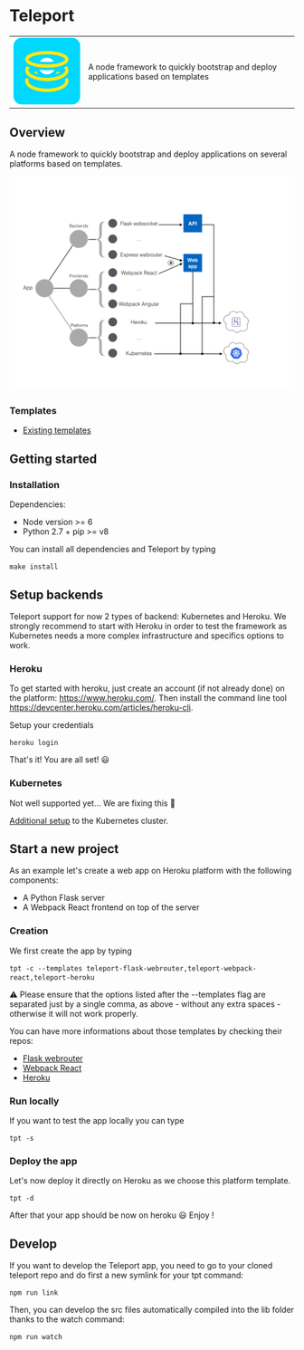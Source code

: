 # Teleport

<table>
  <td>
    <img src="icon.png" alt="icon" title="made by @cecilesnips"/>
  </td>
  <td>
    A node framework to quickly bootstrap and deploy applications based on templates
  </td>
</table>

## Overview
A node framework to quickly bootstrap and deploy applications on several platforms based on templates. 

![Teleport overview icon](docs/teleport_overview.png "Teleport overview")

### Templates
- [Existing templates](docs/templates_list.md)

## Getting started
### Installation
Dependencies:
- Node version >= 6
- Python 2.7 + pip >= v8

You can install all dependencies and Teleport by typing
```
make install
```

## Setup backends
Teleport support for now 2 types of backend: Kubernetes and Heroku. We strongly recommend to start with Heroku in order to test the framework as Kubernetes needs a more complex infrastructure and specifics options to work.

### Heroku
To get started with heroku, just create an account (if not already done) on the platform: https://www.heroku.com/. Then install the command line tool https://devcenter.heroku.com/articles/heroku-cli.  

Setup your credentials
```
heroku login
```

That's it! You are all set! :smiley:

### Kubernetes
Not well supported yet... We are fixing this :construction:

[Additional setup](app_database.md) to the Kubernetes cluster.

## Start a new project
As an example let's create a web app on Heroku platform with the following components:
- A Python Flask server
- A Webpack React frontend on top of the server  

### Creation
We first create the app by typing
```
tpt -c --templates teleport-flask-webrouter,teleport-webpack-react,teleport-heroku
```
:warning: Please ensure that the options listed after the --templates flag are separated just by a single comma, as above - without any extra spaces - otherwise it will not work properly.

You can have more informations about those templates by checking their repos:
- [Flask webrouter](https://github.com/snipsco/teleport-flask-webrouter)
- [Webpack React](https://github.com/snipsco/teleport-webpack-react)
- [Heroku](platforms/heroku/)

### Run locally
If you want to test the app locally you can type
```
tpt -s
```

### Deploy the app
Let's now deploy it directly on Heroku as we choose this platform template.
```
tpt -d
```

After that your app should be now on heroku :smiley: Enjoy !

## Develop
If you want to develop the Teleport app, you need to go to your cloned
teleport repo and do first a new symlink for your tpt command:
```
npm run link
```
Then, you can develop the src files automatically compiled into the lib folder
thanks to the watch command:
```
npm run watch
```
